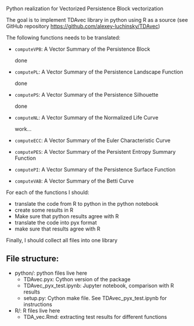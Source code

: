 Python realization for Vectorized Persistence Block vectorization


The goal is to implement TDAvec library in python using R as a source (see GitHub repository https://github.com/alexey-luchinsky/TDAvec)


The following functions needs to be translated:
* `computeVPB`:     A Vector Summary of the Persistence Block

    done

* `computePL`:      A Vector Summary of the Persistence Landscape Function

    done

* `computePS`:      A Vector Summary of the Persistence Silhouette 

    done

* `computeNL`:      A Vector Summary of the Normalized Life Curve

    work...

* `computeECC`:     A Vector Summary of the Euler Characteristic Curve
* `computePES`:     A Vector Summary of the Persistent Entropy Summary Function
* `computePI`:      A Vector Summary of the Persistence Surface
Function
* `computeVAB`:     A Vector Summary of the Betti Curve

For each of the functions I should:
* translate the code from R to python in the python notebook
* create some results in R
* Make sure that python results agree with R
* translate the code into pyx format
* make sure that results agree with R

Finally, I should collect all files into one library

## File structure:
* python/: python files live here
    * TDAvec.pyx: Cython version of the package
    * TDAvec_pyx_test.ipynb: Jupyter notebook, comparison with R results
    * setup.py: Cython make file. See TDAvec_pyx_test.ipynb for instructions
* R/: R files live here
    * TDA_vec.Rmd: extracting test results for different functions